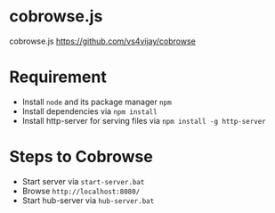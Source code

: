 # cobrowse.js
cobrowse.js
https://github.com/vs4vijay/cobrowse


# Requirement
  - Install `node` and its package manager `npm`
  - Install dependencies via `npm install`
  - Install http-server for serving files via `npm install -g http-server`

# Steps to Cobrowse
  - Start server via `start-server.bat`
  - Browse `http://localhost:8080/`
  - Start hub-server via `hub-server.bat`
